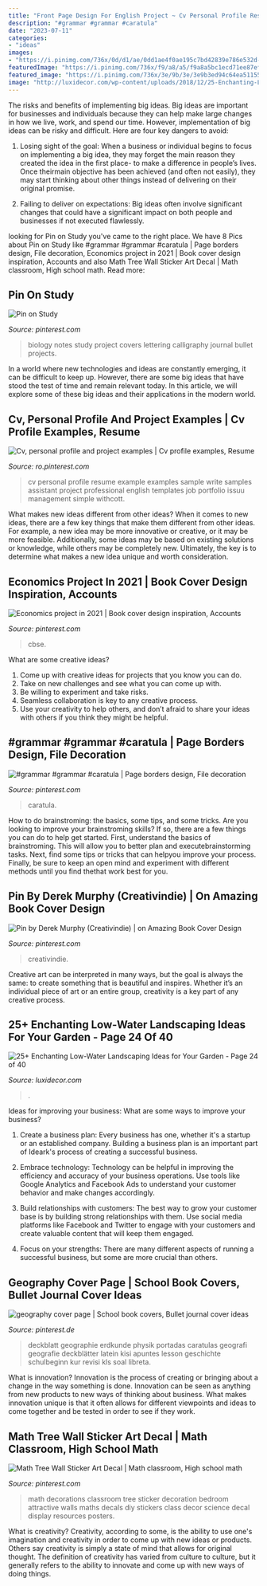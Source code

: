 ```yaml
---
title: "Front Page Design For English Project ~ Cv Personal Profile Resume Example Examples Sample Write Samples Assistant Project Professional English Templates Job Portfolio Issuu Management Simple Withcott"
description: "#grammar #grammar #caratula"
date: "2023-07-11"
categories:
- "ideas"
images:
- "https://i.pinimg.com/736x/0d/d1/ae/0dd1ae4f0ae195c7bd42839e786e532d--wall-sticker-art-wall-stickers.jpg"
featuredImage: "https://i.pinimg.com/736x/f9/a8/a5/f9a8a5bc1ecd71ee87ef6e636520eadd.jpg"
featured_image: "https://i.pinimg.com/736x/3e/9b/3e/3e9b3ed94c64ea5115550a7d8a6a05d8.jpg"
image: "http://luxidecor.com/wp-content/uploads/2018/12/25-Enchanting-Low-Water-Landscaping-Ideas-for-Your-Garden-24.jpg"
---
```



The risks and benefits of implementing big ideas.
Big ideas are important for businesses and individuals because they can help make large changes in how we live, work, and spend our time. However, implementation of big ideas can be risky and difficult. Here are four key dangers to avoid:
1. Losing sight of the goal: When a business or individual begins to focus on implementing a big idea, they may forget the main reason they created the idea in the first place- to make a difference in people’s lives. Once theirmain objective has been achieved (and often not easily), they may start thinking about other things instead of delivering on their original promise.

2. Failing to deliver on expectations: Big ideas often involve significant changes that could have a significant impact on both people and businesses if not executed flawlessly.

	

		
looking for Pin on Study you've came to the right place. We have 8 Pics about Pin on Study like #grammar #grammar #caratula | Page borders design, File decoration, Economics project in 2021 | Book cover design inspiration, Accounts and also Math Tree Wall Sticker Art Decal | Math classroom, High school math. Read more:
		
    
## Pin On Study

<img loading=lazy src="https://i.pinimg.com/736x/60/48/0b/60480bf737c671eee3f8000a1a3015d9.jpg" onerror="this.onerror=null;this.src='https://tse1.mm.bing.net/th?id=OIP.AOaimlQierwMF4ZHQPOfPgHaJ3&amp;pid=15.1';" alt="Pin on Study">

_Source: pinterest.com_

>biology notes study project covers lettering calligraphy journal bullet projects. 

	

In a world where new technologies and ideas are constantly emerging, it can be difficult to keep up. However, there are some big ideas that have stood the test of time and remain relevant today. In this article, we will explore some of these big ideas and their applications in the modern world.

    
## Cv, Personal Profile And Project Examples | Cv Profile Examples, Resume

<img loading=lazy src="https://i.pinimg.com/736x/ca/d6/5e/cad65e5cf46ef03aa7d1faaf3f620e6a--cv-portfolio.jpg" onerror="this.onerror=null;this.src='https://tse2.mm.bing.net/th?id=OIP.XqlRB8sN2P61rqcewl47dQHaKd&amp;pid=15.1';" alt="Cv, personal profile and project examples | Cv profile examples, Resume">

_Source: ro.pinterest.com_

>cv personal profile resume example examples sample write samples assistant project professional english templates job portfolio issuu management simple withcott. 

	

What makes new ideas different from other ideas?
When it comes to new ideas, there are a few key things that make them different from other ideas. For example, a new idea may be more innovative or creative, or it may be more feasible. Additionally, some ideas may be based on existing solutions or knowledge, while others may be completely new. Ultimately, the key is to determine what makes a new idea unique and worth consideration.

    
## Economics Project In 2021 | Book Cover Design Inspiration, Accounts

<img loading=lazy src="https://i.pinimg.com/736x/f9/a8/a5/f9a8a5bc1ecd71ee87ef6e636520eadd.jpg" onerror="this.onerror=null;this.src='https://tse2.mm.bing.net/th?id=OIP.F7deoWdWbPJ45oGGAC6rpgHaJ3&amp;pid=15.1';" alt="Economics project in 2021 | Book cover design inspiration, Accounts">

_Source: pinterest.com_

>cbse. 

	

What are some creative ideas?
1. Come up with creative ideas for projects that you know you can do.
2. Take on new challenges and see what you can come up with. 
3. Be willing to experiment and take risks. 
4. Seamless collaboration is key to any creative process. 
5. Use your creativity to help others, and don’t afraid to share your ideas with others if you think they might be helpful.

    
## #grammar #grammar #caratula | Page Borders Design, File Decoration

<img loading=lazy src="https://i.pinimg.com/736x/3e/9b/3e/3e9b3ed94c64ea5115550a7d8a6a05d8.jpg" onerror="this.onerror=null;this.src='https://tse1.mm.bing.net/th?id=OIP.1E8eb1MBpUOQmTw1J1TEEgHaNK&amp;pid=15.1';" alt="#grammar #grammar #caratula | Page borders design, File decoration">

_Source: pinterest.com_

>caratula. 

	

How to do brainstroming: the basics, some tips, and some tricks.
Are you looking to improve your brainstroming skills? If so, there are a few things you can do to help get started. First, understand the basics of brainstroming. This will allow you to better plan and executebrainstorming tasks. Next, find some tips or tricks that can helpyou improve your process. Finally, be sure to keep an open mind and experiment with different methods until you find thethat work best for you.

    
## Pin By Derek Murphy (Creativindie) | On Amazing Book Cover Design

<img loading=lazy src="https://i.pinimg.com/736x/26/7a/56/267a56a08dad6124d458fa67da140666.jpg" onerror="this.onerror=null;this.src='https://tse1.mm.bing.net/th?id=OIP.E9hlZSCnzrta1h-1rQ6pNwHaLH&amp;pid=15.1';" alt="Pin by Derek Murphy (Creativindie) | on Amazing Book Cover Design">

_Source: pinterest.com_

>creativindie. 

	

Creative art can be interpreted in many ways, but the goal is always the same: to create something that is beautiful and inspires. Whether it’s an individual piece of art or an entire group, creativity is a key part of any creative process.

    
## 25+ Enchanting Low-Water Landscaping Ideas For Your Garden - Page 24 Of 40

<img loading=lazy src="http://luxidecor.com/wp-content/uploads/2018/12/25-Enchanting-Low-Water-Landscaping-Ideas-for-Your-Garden-24.jpg" onerror="this.onerror=null;this.src='https://tse4.mm.bing.net/th?id=OIP.RWuOsw5HaNv3VSvDUlHZUgHaJ3&amp;pid=15.1';" alt="25+ Enchanting Low-Water Landscaping Ideas for Your Garden - Page 24 of 40">

_Source: luxidecor.com_

>. 

	

Ideas for improving your business: What are some ways to improve your business?
1. Create a business plan: Every business has one, whether it's a startup or an established company. Building a business plan is an important part of Ideark's process of creating a successful business.
2. Embrace technology: Technology can be helpful in improving the efficiency and accuracy of your business operations. Use tools like Google Analytics and Facebook Ads to understand your customer behavior and make changes accordingly.

3. Build relationships with customers: The best way to grow your customer base is by building strong relationships with them. Use social media platforms like Facebook and Twitter to engage with your customers and create valuable content that will keep them engaged.

4. Focus on your strengths: There are many different aspects of running a successful business, but some are more crucial than others.

    
## Geography Cover Page | School Book Covers, Bullet Journal Cover Ideas

<img loading=lazy src="https://i.pinimg.com/736x/4b/f1/e6/4bf1e6fbffb6b905efc1ca86fa8f9605.jpg" onerror="this.onerror=null;this.src='https://tse4.mm.bing.net/th?id=OIP.znl_akq68ZPE6X3mtIFLnwHaJ3&amp;pid=15.1';" alt="geography cover page | School book covers, Bullet journal cover ideas">

_Source: pinterest.de_

>deckblatt geographie erdkunde physik portadas caratulas geografi geografie deckblätter latein kisi apuntes lesson geschichte schulbeginn kur revisi kls soal libreta. 

	

What is innovation?
Innovation is the process of creating or bringing about a change in the way something is done. Innovation can be seen as anything from new products to new ways of thinking about business. What makes innovation unique is that it often allows for different viewpoints and ideas to come together and be tested in order to see if they work.

    
## Math Tree Wall Sticker Art Decal | Math Classroom, High School Math

<img loading=lazy src="https://i.pinimg.com/736x/0d/d1/ae/0dd1ae4f0ae195c7bd42839e786e532d--wall-sticker-art-wall-stickers.jpg" onerror="this.onerror=null;this.src='https://tse2.mm.bing.net/th?id=OIP.hwxUNQ_TBOXhD8KP1ouhEgHaLH&amp;pid=15.1';" alt="Math Tree Wall Sticker Art Decal | Math classroom, High school math">

_Source: pinterest.com_

>math decorations classroom tree sticker decoration bedroom attractive walls maths decals diy stickers class decor science decal display resources posters. 

	

What is creativity?
Creativity, according to some, is the ability to use one's imagination and creativity in order to come up with new ideas or products. Others say creativity is simply a state of mind that allows for original thought. The definition of creativity has varied from culture to culture, but it generally refers to the ability to innovate and come up with new ways of doing things.

